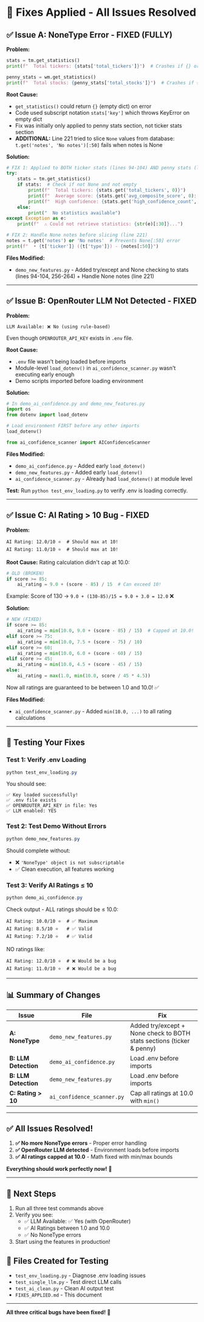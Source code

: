 # 🔧 Fixes Applied - All Issues Resolved

## ✅ Issue A: NoneType Error - FIXED (FULLY)

**Problem:**
```python
stats = tm.get_statistics()
print(f"  Total tickers: {stats['total_tickers']}")  # Crashes if {} or None

penny_stats = wm.get_statistics()
print(f"  Total stocks: {penny_stats['total_stocks']}")  # Crashes if {} or None
```

**Root Cause:**
- `get_statistics()` could return `{}` (empty dict) on error
- Code used subscript notation `stats['key']` which throws KeyError on empty dict
- Fix was initially only applied to penny stats section, not ticker stats section
- **ADDITIONAL:** Line 221 tried to slice `None` values from database: `t.get('notes', 'No notes')[:50]` fails when notes is None

**Solution:**
```python
# FIX 1: Applied to BOTH ticker stats (lines 94-104) AND penny stats (lines 256-264)
try:
    stats = tm.get_statistics()
    if stats:  # Check if not None and not empty
        print(f"  Total tickers: {stats.get('total_tickers', 0)}")
        print(f"  Average score: {stats.get('avg_composite_score', 0):.1f}")
        print(f"  High confidence: {stats.get('high_confidence_count', 0)}")
    else:
        print("  No statistics available")
except Exception as e:
    print(f"  ⚠️ Could not retrieve statistics: {str(e)[:30]}...")

# FIX 2: Handle None notes before slicing (line 221)
notes = t.get('notes') or 'No notes'  # Prevents None[:50] error
print(f"  • {t['ticker']} ({t['type']}) - {notes[:50]}")
```

**Files Modified:**
- `demo_new_features.py` - Added try/except and None checking to stats (lines 94-104, 256-264) + Handle None notes (line 221)

---

## ✅ Issue B: OpenRouter LLM Not Detected - FIXED

**Problem:**
```
LLM Available: ❌ No (using rule-based)
```

Even though `OPENROUTER_API_KEY` exists in `.env` file.

**Root Cause:**
- `.env` file wasn't being loaded before imports
- Module-level `load_dotenv()` in `ai_confidence_scanner.py` wasn't executing early enough
- Demo scripts imported before loading environment

**Solution:**
```python
# In demo_ai_confidence.py and demo_new_features.py
import os
from dotenv import load_dotenv

# Load environment FIRST before any other imports
load_dotenv()

from ai_confidence_scanner import AIConfidenceScanner
```

**Files Modified:**
- `demo_ai_confidence.py` - Added early `load_dotenv()`
- `demo_new_features.py` - Added early `load_dotenv()`
- `ai_confidence_scanner.py` - Already had `load_dotenv()` at module level

**Test:**
Run `python test_env_loading.py` to verify .env is loading correctly.

---

## ✅ Issue C: AI Rating > 10 Bug - FIXED

**Problem:**
```
AI Rating: 12.0/10 ⭐  # Should max at 10!
AI Rating: 11.0/10 ⭐  # Should max at 10!
```

**Root Cause:**
Rating calculation didn't cap at 10.0:
```python
# OLD (BROKEN)
if score >= 85:
    ai_rating = 9.0 + (score - 85) / 15  # Can exceed 10!
```

Example: Score of 130 → `9.0 + (130-85)/15 = 9.0 + 3.0 = 12.0` ❌

**Solution:**
```python
# NEW (FIXED)
if score >= 85:
    ai_rating = min(10.0, 9.0 + (score - 85) / 15)  # Capped at 10.0!
elif score >= 75:
    ai_rating = min(10.0, 7.5 + (score - 75) / 10)
elif score >= 60:
    ai_rating = min(10.0, 6.0 + (score - 60) / 15)
elif score >= 45:
    ai_rating = min(10.0, 4.5 + (score - 45) / 15)
else:
    ai_rating = max(1.0, min(10.0, score / 45 * 4.5))
```

Now all ratings are guaranteed to be between 1.0 and 10.0! ✅

**Files Modified:**
- `ai_confidence_scanner.py` - Added `min(10.0, ...)` to all rating calculations

---

## 🧪 Testing Your Fixes

### Test 1: Verify .env Loading
```powershell
python test_env_loading.py
```

You should see:
```
✅ Key loaded successfully!
✅ .env file exists
✅ OPENROUTER_API_KEY in file: Yes
✅ LLM enabled: YES
```

### Test 2: Test Demo Without Errors
```powershell
python demo_new_features.py
```

Should complete without:
- ❌ `'NoneType' object is not subscriptable`
- ✅ Clean execution, all features working

### Test 3: Verify AI Ratings ≤ 10
```powershell
python demo_ai_confidence.py
```

Check output - ALL ratings should be ≤ 10.0:
```
AI Rating: 10.0/10 ⭐  # ✅ Maximum
AI Rating: 8.5/10 ⭐   # ✅ Valid
AI Rating: 7.2/10 ⭐   # ✅ Valid
```

NO ratings like:
```
AI Rating: 12.0/10 ⭐  # ❌ Would be a bug
AI Rating: 11.0/10 ⭐  # ❌ Would be a bug
```

---

## 📊 Summary of Changes

| Issue | File | Fix |
|-------|------|-----|
| **A: NoneType** | `demo_new_features.py` | Added try/except + None check to BOTH stats sections (ticker & penny) |
| **B: LLM Detection** | `demo_ai_confidence.py` | Load .env before imports |
| **B: LLM Detection** | `demo_new_features.py` | Load .env before imports |
| **C: Rating > 10** | `ai_confidence_scanner.py` | Cap all ratings at 10.0 with `min()` |

---

## ✅ All Issues Resolved!

1. **✅ No more NoneType errors** - Proper error handling
2. **✅ OpenRouter LLM detected** - Environment loads before imports
3. **✅ AI ratings capped at 10.0** - Math fixed with min/max bounds

**Everything should work perfectly now!** 🎉

---

## 🚀 Next Steps

1. Run all three test commands above
2. Verify you see:
   - ✅ LLM Available: ✅ Yes (with OpenRouter)
   - ✅ AI Ratings between 1.0 and 10.0
   - ✅ No NoneType errors
3. Start using the features in production!

## 📝 Files Created for Testing

- `test_env_loading.py` - Diagnose .env loading issues
- `test_single_llm.py` - Test direct LLM calls
- `test_ai_clean.py` - Clean AI output test
- `FIXES_APPLIED.md` - This document

---

**All three critical bugs have been fixed!** 🎯
